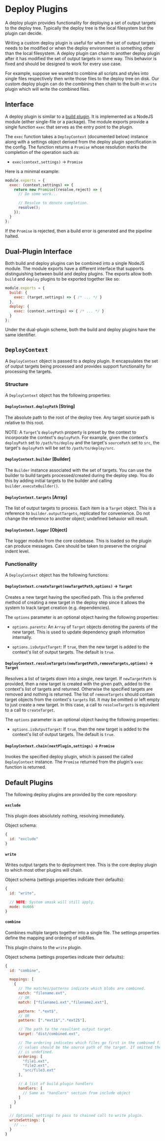 Deploy Plugins
==============

A deploy plugin provides functionality for deploying a set of output targets to
the deploy tree. Typically the deploy tree is the local filesystem but the
plugin can decide.

Writing a custom deploy plugin is useful for when the set of output targets
needs to be modified or when the deploy environment is something other than the
local filesystem. A deploy plugin can chain to another deploy plugin after it
has modified the set of output targets in some way. This behavior is fixed and
should be designed to work for every use case.

For example, suppose we wanted to combine all scripts and styles into single
files respectively then write those files to the deploy tree on disk. Our custom
deploy plugin can do the combining then chain to the built-in `write` plugin
which will write the combined files.

## Interface

A deploy plugin is similar to a [build plugin](build-plugin.md). It is
implemented as a NodeJS module (either single-file or a package). The module
exports provide a single function `exec` that serves as the entry point to the
plugin.

The `exec` function takes a `DeployContext` (documented below) instance along
with a settings object derived from the deploy plugin specification in the
config. The function returns a `Promise` whose resolution marks the completion
of the operation such as:

* `exec(context,settings)` -> `Promise`

Here is a minimal example:

```js
module.exports = {
  exec: (context,settings) => {
    return new Promise((resolve,reject) => {
      // Do some work...

      // Resolve to denote completion.
      resolve();
    });
  }
};
```

If the `Promise` is rejected, then a build error is generated and the pipeline
halted.

## Dual-Plugin Interface

Both build and deploy plugins can be combined into a single NodeJS module. The
module exports have a different interface that supports distinguishing between
build and deploy plugins. The exports allow both `build` and `deploy` plugins to
be exported together like so:

```js
module.exports = {
  build: {
    exec: (target,settings) => { /* ... */ }
  },
  deploy: {
    exec: (context,settings) => { /* ... */ }
  }
};
```

Under the dual-plugin scheme, both the build and deploy plugins have the same
identifier.

## `DeployContext`

A `DeployContext` object is passed to a deploy plugin. It encapsulates the set
of output targets being processed and provides support functionality for
processing the targets.

### Structure

A `DeployContext` object has the following properties:

#### `DeployContext.deployPath` [String]

The absolute path to the root of the deploy tree. Any target source path is
relative to this root.

NOTE: A `Target`'s `deployPath` property is preset by the context to incorporate
the context's `deployPath`. For example, given the context's `deployPath` set to
`/path/to/deploy` and the target's `sourcePath` set to `src`, the target's
`deployPath` will be set to `/path/to/deploy/src`.

#### `DeployContext.builder` [Builder]

The `Builder` instance associated with the set of targets. You can use the
builder to build targets processed/created during the deploy step. You do this
by adding initial targets to the builder and calling `builder.executeBuilder()`.

#### `DeployContext.targets` [Array]

The list of output targets to process. Each item is a `Target` object. This is a
reference to `builder.outputTargets`, replicated for convenience. Do not change
the reference to another object; undefined behavior will result.

#### `DeployContext.logger` [Object]

The logger module from the core codebase. This is loaded so the plugin can
produce messages. Care should be taken to preserve the original indent level.

### Functionality

A `DeployContext` object has the following functions:

#### `DeployContext.createTarget(newTargetPath,options)` -> `Target`

Creates a new target having the specified path. This is the preferred method of
creating a new target in the deploy step since it allows the system to track
target creation (e.g. dependencies).

The `options` parameter is an optional object having the following properties:

* `options.parents`: An `Array` of `Target` objects denoting the parents of the
  new target. This is used to update dependency graph information internally.

* `options.isOutputTarget`: If `true`, then the new target is added to the
  context's list of output targets. The default is `true`.

#### `DeployContext.resolveTargets(newTargetPath,removeTargets,options)` -> `Target`

Resolves a list of targets down into a single, new target. If `newTargetPath` is
provided, then a new target is created with the given path, added to the
context's list of targets and returned. Otherwise the specified targets are
removed and nothing is returned. The list of `removeTargets` should contain
target objects from the context's `targets` list. It may be omitted or left
empty to just create a new target. In this case, a call to `resolveTargets` is
equivilent to a call to `createTarget`.

The `options` parameter is an optional object having the following properties:

* `options.isOutputTarget`: If `true`, then the new target is added to the
  context's list of output targets. The default is `true`.

#### `DeployContext.chain(nextPlugin,settings)` -> `Promise`

Invokes the specified deploy plugin, which is passed the called `DeployContext`
instance. The `Promise` returned from the plugin's `exec` function is returned.

## Default Plugins

The following deploy plugins are provided by the core repository:

#### `exclude`

This plugin does absolutely nothing, resolving immediately.

Object schema:

```js
{
  id: "exclude"
}
```

#### `write`

Writes output targets the to deployment tree. This is the core deploy plugin to
which most other plugins will chain.

Object schema (settings properties indicate their defaults):

```js
{
  id: "write",

  // NOTE: System umask will still apply.
  mode: 0o666
}
```

#### `combine`

Combines multiple targets together into a single file. The settings properties
define the mapping and ordering of subfiles.

This plugin chains to the `write` plugin.

Object schema (settings properties indicate their defaults):

```js
{
  id: "combine",

  mappings: [
    {
      // The matches/patterns indicate which blobs are combined.
      match: "filename.ext",
      // OR
      match: ["filename1.ext","filename2.ext"],

      pattern: ".*ext$",
      // OR
      pattern: [".*ext1$",".*ext2$"],

      // The path to the resultant output target.
      target: "dist/combined.ext",

      // The ordering indicates which files go first in the combined file. The
      // values should be the source path of the target. If omitted the ordering
      // is undefined.
      ordering: [
        "file1.ext",
        "file2.ext",
        "src/file3.ext"
      ],

      // A list of build plugin handlers
      handlers: [
        // Same as "handlers" section from include object
      ]
    }
  ]

  // Optional settings to pass to chained call to write plugin.
  writeSettings: {
    // ...
  }
}
```
